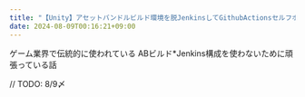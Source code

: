 ```yaml
---
title: "【Unity】アセットバンドルビルド環境を脱JenkinsしてGithubActionsセルフホステッドランナーにした話"
date: 2024-08-09T00:16:21+09:00
---
```


ゲーム業界で伝統的に使われている ABビルド*Jenkins構成を使わないために頑張っている話

<!--more-->

// TODO: 8/9〆
